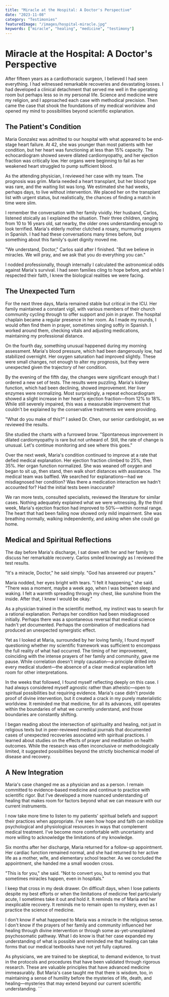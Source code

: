 ```yaml
---
title: "Miracle at the Hospital: A Doctor's Perspective"
date: "2023-11-08"
category: "Testimonies"
featuredImage: "/images/hospital-miracle.jpg"
keywords: ["miracle", "healing", "medicine", "testimony"]
---
```


# Miracle at the Hospital: A Doctor's Perspective

After fifteen years as a cardiothoracic surgeon, I believed I had seen everything. I had witnessed remarkable recoveries and devastating losses. I had developed a clinical detachment that served me well in the operating room but perhaps less so in my personal life. Science and medicine were my religion, and I approached each case with methodical precision. Then came the case that shook the foundations of my medical worldview and opened my mind to possibilities beyond scientific explanation.

## The Patient's Condition

Maria Gonzalez was admitted to our hospital with what appeared to be end-stage heart failure. At 42, she was younger than most patients with her condition, but her heart was functioning at less than 15% capacity. The echocardiogram showed severe dilated cardiomyopathy, and her ejection fraction was critically low. Her organs were beginning to fail as her weakened heart struggled to pump sufficient blood.

As the attending physician, I reviewed her case with my team. The prognosis was grim. Maria needed a heart transplant, but her blood type was rare, and the waiting list was long. We estimated she had weeks, perhaps days, to live without intervention. We placed her on the transplant list with urgent status, but realistically, the chances of finding a match in time were slim.

I remember the conversation with her family vividly. Her husband, Carlos, listened stoically as I explained the situation. Their three children, ranging from 10 to 16 years old, sat nearby, the older ones understanding enough to look terrified. Maria's elderly mother clutched a rosary, murmuring prayers in Spanish. I had had these conversations many times before, but something about this family's quiet dignity moved me.

"We understand, Doctor," Carlos said after I finished. "But we believe in miracles. We will pray, and we ask that you do everything you can."

I nodded professionally, though internally I calculated the astronomical odds against Maria's survival. I had seen families cling to hope before, and while I respected their faith, I knew the biological realities we were facing.

## The Unexpected Turn

For the next three days, Maria remained stable but critical in the ICU. Her family maintained a constant vigil, with various members of their church community cycling through to offer support and join in prayer. The hospital chaplain became a regular presence in her room. As I made my rounds, I would often find them in prayer, sometimes singing softly in Spanish. I worked around them, checking vitals and adjusting medications, maintaining my professional distance.

On the fourth day, something unusual happened during my morning assessment. Maria's blood pressure, which had been dangerously low, had stabilized overnight. Her oxygen saturation had improved slightly. These were small changes, not enough to alter my prognosis, but they were unexpected given the trajectory of her condition.

By the evening of the fifth day, the changes were significant enough that I ordered a new set of tests. The results were puzzling. Maria's kidney function, which had been declining, showed improvement. Her liver enzymes were normalizing. Most surprisingly, a repeat echocardiogram showed a slight increase in her heart's ejection fraction—from 12% to 18%. While still severely impaired, this was a measurable improvement that couldn't be explained by the conservative treatments we were providing.

"What do you make of this?" I asked Dr. Chen, our senior cardiologist, as we reviewed the results.

She studied the charts with a furrowed brow. "Spontaneous improvement in dilated cardiomyopathy is rare but not unheard of. Still, the rate of change is unusual. Let's continue monitoring and see where this goes."

Over the next week, Maria's condition continued to improve at a rate that defied medical explanation. Her ejection fraction climbed to 25%, then 35%. Her organ function normalized. She was weaned off oxygen and began to sit up, then stand, then walk short distances with assistance. The medical team was baffled. We searched for explanations—had we misdiagnosed her condition? Was there a medication interaction we hadn't accounted for? Had the initial tests been inaccurate?

We ran more tests, consulted specialists, reviewed the literature for similar cases. Nothing adequately explained what we were witnessing. By the third week, Maria's ejection fraction had improved to 50%—within normal range. The heart that had been failing now showed only mild impairment. She was breathing normally, walking independently, and asking when she could go home.

## Medical and Spiritual Reflections

The day before Maria's discharge, I sat down with her and her family to discuss her remarkable recovery. Carlos smiled knowingly as I reviewed the test results.

"It's a miracle, Doctor," he said simply. "God has answered our prayers."

Maria nodded, her eyes bright with tears. "I felt it happening," she said. "There was a moment, maybe a week ago, when I was between sleep and waking. I felt a warmth spreading through my chest, like sunshine from the inside. After that, I knew I would be okay."

As a physician trained in the scientific method, my instinct was to search for a rational explanation. Perhaps her condition had been misdiagnosed initially. Perhaps there was a spontaneous reversal that medical science hadn't yet documented. Perhaps the combination of medications had produced an unexpected synergistic effect.

Yet as I looked at Maria, surrounded by her loving family, I found myself questioning whether my scientific framework was sufficient to encompass the full reality of what had occurred. The timing of her improvement, coinciding with the intense prayers of her family and community, gave me pause. While correlation doesn't imply causation—a principle drilled into every medical student—the absence of a clear medical explanation left room for other interpretations.

In the weeks that followed, I found myself reflecting deeply on this case. I had always considered myself agnostic rather than atheistic—open to spiritual possibilities but requiring evidence. Maria's case didn't provide proof of divine intervention, but it created a crack in my purely materialistic worldview. It reminded me that medicine, for all its advances, still operates within the boundaries of what we currently understand, and those boundaries are constantly shifting.

I began reading about the intersection of spirituality and healing, not just in religious texts but in peer-reviewed medical journals that documented cases of unexpected recoveries associated with spiritual practices. I learned about studies on the effects of prayer and meditation on health outcomes. While the research was often inconclusive or methodologically limited, it suggested possibilities beyond the strictly biochemical model of disease and recovery.

## A New Integration

Maria's case changed me as a physician and as a person. I remain committed to evidence-based medicine and continue to practice with scientific rigor. But I've developed a more nuanced understanding of healing that makes room for factors beyond what we can measure with our current instruments.

I now take more time to listen to my patients' spiritual beliefs and support their practices when appropriate. I've seen how hope and faith can mobilize psychological and physiological resources in ways that complement medical treatment. I've become more comfortable with uncertainty and more willing to acknowledge the limitations of my knowledge.

Six months after her discharge, Maria returned for a follow-up appointment. Her cardiac function remained normal, and she had returned to her active life as a mother, wife, and elementary school teacher. As we concluded the appointment, she handed me a small wooden cross.

"This is for you," she said. "Not to convert you, but to remind you that sometimes miracles happen, even in hospitals."

I keep that cross in my desk drawer. On difficult days, when I lose patients despite my best efforts or when the limitations of medicine feel particularly acute, I sometimes take it out and hold it. It reminds me of Maria and her inexplicable recovery. It reminds me to remain open to mystery, even as I practice the science of medicine.

I don't know if what happened to Maria was a miracle in the religious sense. I don't know if the prayers of her family and community influenced her healing through divine intervention or through some as-yet-unexplained psychosomatic pathway. What I do know is that her case expanded my understanding of what is possible and reminded me that healing can take forms that our medical textbooks have not yet fully captured.

As physicians, we are trained to be skeptical, to demand evidence, to trust in the protocols and procedures that have been validated through rigorous research. These are valuable principles that have advanced medicine immeasurably. But Maria's case taught me that there is wisdom, too, in maintaining a sense of humility before the mysteries of life, death, and healing—mysteries that may extend beyond our current scientific understanding.
\`\`\`
